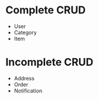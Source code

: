 # Complete CRUD

 - User
 - Category
 - Item

# Incomplete CRUD
 
 - Address
 - Order
 - Notification
